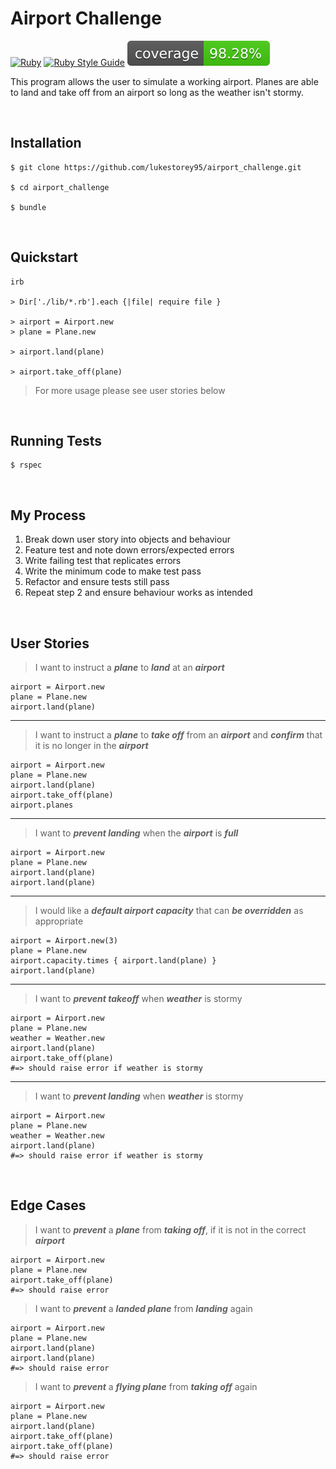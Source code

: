 # Airport Challenge

[![Ruby](https://badgen.net/badge/icon/ruby?icon=ruby&label)](https://www.ruby-lang.org/)
[![Ruby Style Guide](https://img.shields.io/badge/code_style-rubocop-brightgreen.svg)](https://github.com/rubocop/rubocop)
[![Coverage](./badge.svg)](https://github.com/lukestorey95/airport_challenge)

This program allows the user to simulate a working airport. Planes are able to land and take off from an airport so long as the weather isn't stormy.

<br>

## Installation

```
$ git clone https://github.com/lukestorey95/airport_challenge.git

$ cd airport_challenge

$ bundle
```

<br>

## Quickstart

```
irb

> Dir['./lib/*.rb'].each {|file| require file }

> airport = Airport.new
> plane = Plane.new

> airport.land(plane)

> airport.take_off(plane)
```

> For more usage please see user stories below

<br>

## Running Tests

```
$ rspec
```

<br>

## My Process

1. Break down user story into objects and behaviour
2. Feature test and note down errors/expected errors
3. Write failing test that replicates errors
4. Write the minimum code to make test pass
5. Refactor and ensure tests still pass
6. Repeat step 2 and ensure behaviour works as intended

<br>

## User Stories

> I want to instruct a **_plane_** to **_land_** at an **_airport_**

```
airport = Airport.new
plane = Plane.new
airport.land(plane)
```

---

> I want to instruct a **_plane_** to **_take off_** from an **_airport_** and **_confirm_** that it is no longer in the **_airport_**

```
airport = Airport.new
plane = Plane.new
airport.land(plane)
airport.take_off(plane)
airport.planes
```

---

> I want to **_prevent landing_** when the **_airport_** is **_full_**

```
airport = Airport.new
plane = Plane.new
airport.land(plane)
airport.land(plane)
```

---

> I would like a **_default airport capacity_** that can **_be overridden_** as appropriate

```
airport = Airport.new(3)
plane = Plane.new
airport.capacity.times { airport.land(plane) }
airport.land(plane)
```

---

> I want to **_prevent takeoff_** when **_weather_** is stormy

```
airport = Airport.new
plane = Plane.new
weather = Weather.new
airport.land(plane)
airport.take_off(plane)
#=> should raise error if weather is stormy
```

---

> I want to **_prevent landing_** when **_weather_** is stormy

```
airport = Airport.new
plane = Plane.new
weather = Weather.new
airport.land(plane)
#=> should raise error if weather is stormy
```

<br>

## Edge Cases

> I want to **_prevent_** a **_plane_** from **_taking off_**, if it is not in the correct **_airport_**

```
airport = Airport.new
plane = Plane.new
airport.take_off(plane)
#=> should raise error
```

> I want to **_prevent_** a **_landed plane_** from **_landing_** again

```
airport = Airport.new
plane = Plane.new
airport.land(plane)
airport.land(plane)
#=> should raise error
```

> I want to **_prevent_** a **_flying plane_** from **_taking off_** again

```
airport = Airport.new
plane = Plane.new
airport.land(plane)
airport.take_off(plane)
airport.take_off(plane)
#=> should raise error
```
